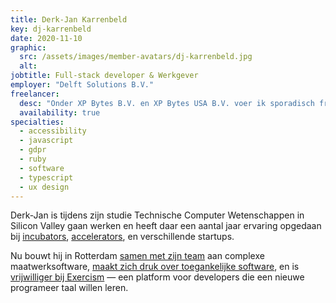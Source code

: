 ```yaml
---
title: Derk-Jan Karrenbeld
key: dj-karrenbeld
date: 2020-11-10
graphic:
  src: /assets/images/member-avatars/dj-karrenbeld.jpg
  alt:
jobtitle: Full-stack developer & Werkgever
employer: "Delft Solutions B.V."
freelancer:
  desc: "Onder XP Bytes B.V. en XP Bytes USA B.V. voer ik sporadisch freelance opdrachten uit. Dit gaat dan om software ontwikkeling, consultancy, maar ook training en management. Advies over privacy, architectuur, en migraties valt hier ook onder."
  availability: true
specialties:
  - accessibility
  - javascript
  - gdpr
  - ruby
  - software
  - typescript
  - ux design
---
```


Derk-Jan is tijdens zijn studie Technische Computer Wetenschappen in Silicon Valley gaan werken en heeft daar een aantal jaar ervaring opgedaan bij [incubators][wiki-incubator], [accelerators][wiki-accelerator], en verschillende startups.

Nu bouwt hij in Rotterdam [samen met zijn team][delftsolutions] aan complexe maatwerksoftware, [maakt zich druk over toegankelijke software][talk-practically-accessible], en is [vrijwilliger bij Exercism][profile-exercism] &mdash; een platform voor developers die een nieuwe programeer taal willen leren.

[delftsolutions]: https://delftsolutions.com/
[wiki-incubator]: https://en.wikipedia.org/wiki/Business_incubator
[wiki-accelerator]: https://en.wikipedia.org/wiki/Startup_accelerator
[talk-practically-accessible]: https://derk-jan.com/talks/practically-accessible-amsrb
[profile-exercism]: https://exercism.org/profiles/SleeplessByte
